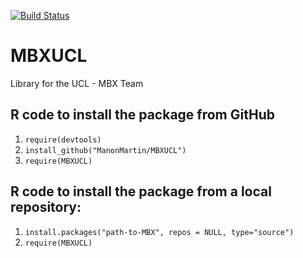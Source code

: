 [![Build Status](https://travis-ci.org/ManonMartin/MBXUCL.svg?branch=master)](https://travis-ci.org/ManonMartin/MBXUCL)

# MBXUCL
Library for the UCL - MBX Team

## R code to install the package from GitHub
1. `require(devtools)`
2. `install_github("ManonMartin/MBXUCL")`
3. `require(MBXUCL)`

## R code to install the package from a local repository:
1. `install.packages("path-to-MBX", repos = NULL, type="source")`
2. `require(MBXUCL)`
